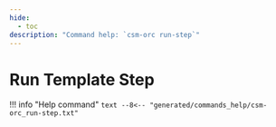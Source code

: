 ```yaml
---
hide:
  - toc
description: "Command help: `csm-orc run-step`"
---
```

# Run Template Step

!!! info "Help command"
    ```text
    --8<-- "generated/commands_help/csm-orc_run-step.txt"
    ```